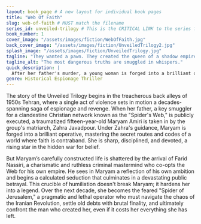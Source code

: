 ```yaml
---
layout: book_page # A new layout for individual book pages
title: "Web Of Faith"
slug: web-of-faith # MUST match the filename
series_id: unveiled-trilogy # This is the CRITICAL LINK to the series file
book_number: 1
cover_image: "/assets/images/fiction/WebOfFaith.jpg"
back_cover_image: "/assets/images/fiction/UnveiledTrilogy2.jpg"
splash_image: "/assets/images/fiction/UnveiledTrilogy.jpg"
tagline: "They wanted a pawn. They created the queen of a shadow empire."
tagline_alt: "The most dangerous truths are smuggled in whispers."
quick_description: |
  After her father's murder, a young woman is forged into a brilliant operative for a clandestine smuggling ring known as the "Spider's Web." A devastating betrayal transforms her from a loyal agent into the feared "Spider of Jerusalem," a legend born from a quest for vengeance.
genre: Historical Espionage Thriller
---
```

The story of the Unveiled Trilogy begins in the treacherous back alleys of 1950s Tehran, where a single act of violence sets in motion a decades-spanning saga of espionage and revenge. When her father, a key smuggler for a clandestine Christian network known as the "Spider's Web," is publicly executed, a traumatized fifteen-year-old Maryam Amiri is taken in by the group's matriarch, Zahra Javadpour. Under Zahra's guidance, Maryam is forged into a brilliant operative, mastering the secret routes and codes of a world where faith is contraband. She is sharp, disciplined, and devoted, a rising star in the hidden war for belief.

But Maryam’s carefully constructed life is shattered by the arrival of Farid Nassiri, a charismatic and ruthless criminal mastermind who co-opts the Web for his own empire. He sees in Maryam a reflection of his own ambition and begins a calculated seduction that culminates in a devastating public betrayal. This crucible of humiliation doesn't break Maryam; it hardens her into a legend. Over the next decade, she becomes the feared "Spider of Jerusalem," a pragmatic and lethal operator who must navigate the chaos of the Iranian Revolution, settle old debts with brutal finality, and ultimately confront the man who created her, even if it costs her everything she has left.
